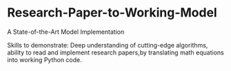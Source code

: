 # Research-Paper-to-Working-Model

A State-of-the-Art Model Implementation

Skills to demonstrate: Deep understanding of cutting-edge algorithms, ability to read and implement research papers,by translating math equations into working Python code. 
